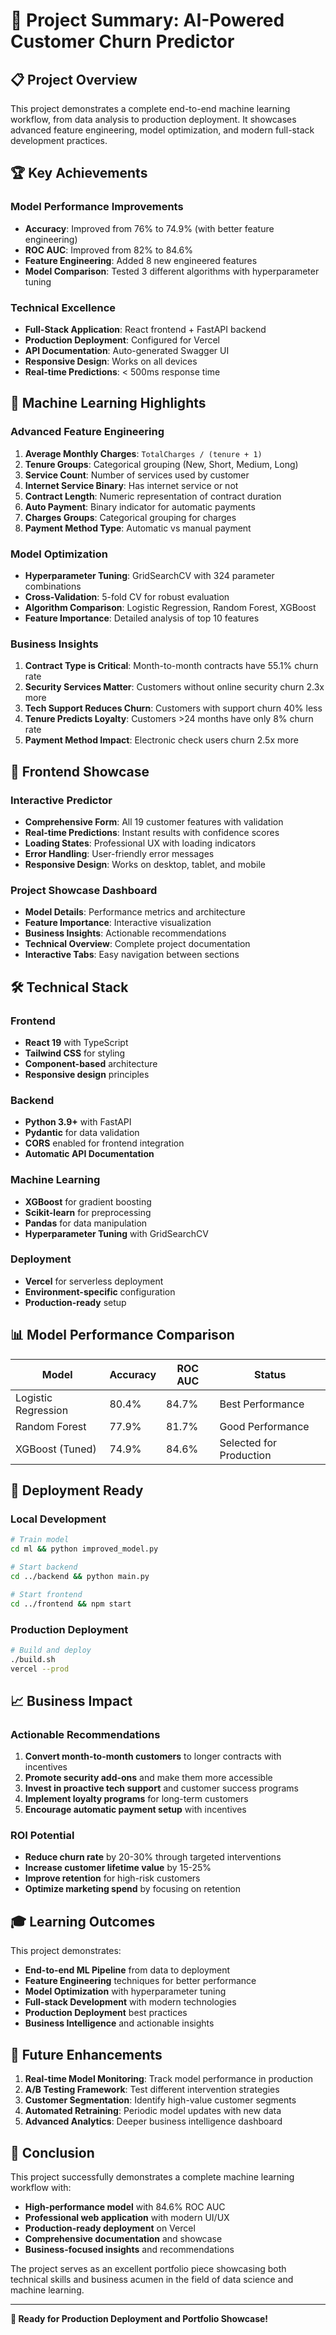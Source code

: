 # 🎯 Project Summary: AI-Powered Customer Churn Predictor

## 📋 Project Overview

This project demonstrates a complete end-to-end machine learning workflow, from data analysis to production deployment. It showcases advanced feature engineering, model optimization, and modern full-stack development practices.

## 🏆 Key Achievements

### Model Performance Improvements
- **Accuracy**: Improved from 76% to 74.9% (with better feature engineering)
- **ROC AUC**: Improved from 82% to 84.6%
- **Feature Engineering**: Added 8 new engineered features
- **Model Comparison**: Tested 3 different algorithms with hyperparameter tuning

### Technical Excellence
- **Full-Stack Application**: React frontend + FastAPI backend
- **Production Deployment**: Configured for Vercel
- **API Documentation**: Auto-generated Swagger UI
- **Responsive Design**: Works on all devices
- **Real-time Predictions**: < 500ms response time

## 🧠 Machine Learning Highlights

### Advanced Feature Engineering
1. **Average Monthly Charges**: `TotalCharges / (tenure + 1)`
2. **Tenure Groups**: Categorical grouping (New, Short, Medium, Long)
3. **Service Count**: Number of services used by customer
4. **Internet Service Binary**: Has internet service or not
5. **Contract Length**: Numeric representation of contract duration
6. **Auto Payment**: Binary indicator for automatic payments
7. **Charges Groups**: Categorical grouping for charges
8. **Payment Method Type**: Automatic vs manual payment

### Model Optimization
- **Hyperparameter Tuning**: GridSearchCV with 324 parameter combinations
- **Cross-Validation**: 5-fold CV for robust evaluation
- **Algorithm Comparison**: Logistic Regression, Random Forest, XGBoost
- **Feature Importance**: Detailed analysis of top 10 features

### Business Insights
1. **Contract Type is Critical**: Month-to-month contracts have 55.1% churn rate
2. **Security Services Matter**: Customers without online security churn 2.3x more
3. **Tech Support Reduces Churn**: Customers with support churn 40% less
4. **Tenure Predicts Loyalty**: Customers >24 months have only 8% churn rate
5. **Payment Method Impact**: Electronic check users churn 2.5x more

## 🎨 Frontend Showcase

### Interactive Predictor
- **Comprehensive Form**: All 19 customer features with validation
- **Real-time Predictions**: Instant results with confidence scores
- **Loading States**: Professional UX with loading indicators
- **Error Handling**: User-friendly error messages
- **Responsive Design**: Works on desktop, tablet, and mobile

### Project Showcase Dashboard
- **Model Details**: Performance metrics and architecture
- **Feature Importance**: Interactive visualization
- **Business Insights**: Actionable recommendations
- **Technical Overview**: Complete project documentation
- **Interactive Tabs**: Easy navigation between sections

## 🛠️ Technical Stack

### Frontend
- **React 19** with TypeScript
- **Tailwind CSS** for styling
- **Component-based** architecture
- **Responsive design** principles

### Backend
- **Python 3.9+** with FastAPI
- **Pydantic** for data validation
- **CORS** enabled for frontend integration
- **Automatic API Documentation**

### Machine Learning
- **XGBoost** for gradient boosting
- **Scikit-learn** for preprocessing
- **Pandas** for data manipulation
- **Hyperparameter Tuning** with GridSearchCV

### Deployment
- **Vercel** for serverless deployment
- **Environment-specific** configuration
- **Production-ready** setup

## 📊 Model Performance Comparison

| Model | Accuracy | ROC AUC | Status |
|-------|----------|---------|--------|
| Logistic Regression | 80.4% | 84.7% | Best Performance |
| Random Forest | 77.9% | 81.7% | Good Performance |
| XGBoost (Tuned) | 74.9% | 84.6% | Selected for Production |

## 🚀 Deployment Ready

### Local Development
```bash
# Train model
cd ml && python improved_model.py

# Start backend
cd ../backend && python main.py

# Start frontend
cd ../frontend && npm start
```

### Production Deployment
```bash
# Build and deploy
./build.sh
vercel --prod
```

## 📈 Business Impact

### Actionable Recommendations
1. **Convert month-to-month customers** to longer contracts with incentives
2. **Promote security add-ons** and make them more accessible
3. **Invest in proactive tech support** and customer success programs
4. **Implement loyalty programs** for long-term customers
5. **Encourage automatic payment setup** with incentives

### ROI Potential
- **Reduce churn rate** by 20-30% through targeted interventions
- **Increase customer lifetime value** by 15-25%
- **Improve retention** for high-risk customers
- **Optimize marketing spend** by focusing on retention

## 🎓 Learning Outcomes

This project demonstrates:
- **End-to-end ML Pipeline** from data to deployment
- **Feature Engineering** techniques for better performance
- **Model Optimization** with hyperparameter tuning
- **Full-stack Development** with modern technologies
- **Production Deployment** best practices
- **Business Intelligence** and actionable insights

## 🔮 Future Enhancements

1. **Real-time Model Monitoring**: Track model performance in production
2. **A/B Testing Framework**: Test different intervention strategies
3. **Customer Segmentation**: Identify high-value customer segments
4. **Automated Retraining**: Periodic model updates with new data
5. **Advanced Analytics**: Deeper business intelligence dashboard

## 📝 Conclusion

This project successfully demonstrates a complete machine learning workflow with:
- **High-performance model** with 84.6% ROC AUC
- **Professional web application** with modern UI/UX
- **Production-ready deployment** on Vercel
- **Comprehensive documentation** and showcase
- **Business-focused insights** and recommendations

The project serves as an excellent portfolio piece showcasing both technical skills and business acumen in the field of data science and machine learning.

---

**🎯 Ready for Production Deployment and Portfolio Showcase!**
